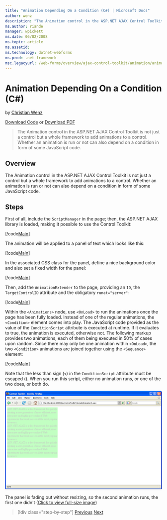 ```yaml
---
title: "Animation Depending On a Condition (C#) | Microsoft Docs"
author: wenz
description: "The Animation control in the ASP.NET AJAX Control Toolkit is not just a control but a whole framework to add animations to a control. Whether an animation is..."
ms.author: riande
manager: wpickett
ms.date: 06/02/2008
ms.topic: article
ms.assetid: 
ms.technology: dotnet-webforms
ms.prod: .net-framework
msc.legacyurl: /web-forms/overview/ajax-control-toolkit/animation/animation-depending-on-a-condition-cs
---
```

Animation Depending On a Condition (C#)
====================
by [Christian Wenz](https://github.com/wenz)

[Download Code](http://download.microsoft.com/download/f/9/a/f9a26acd-8df4-4484-8a18-199e4598f411/Animation4.cs.zip) or [Download PDF](http://download.microsoft.com/download/6/7/1/6718d452-ff89-4d3f-a90e-c74ec2d636a3/animation4CS.pdf)

> The Animation control in the ASP.NET AJAX Control Toolkit is not just a control but a whole framework to add animations to a control. Whether an animation is run or not can also depend on a condition in form of some JavaScript code.


## Overview

The Animation control in the ASP.NET AJAX Control Toolkit is not just a control but a whole framework to add animations to a control. Whether an animation is run or not can also depend on a condition in form of some JavaScript code.

## Steps

First of all, include the `ScriptManager` in the page; then, the ASP.NET AJAX library is loaded, making it possible to use the Control Toolkit:

[!code[Main](animation-depending-on-a-condition-cs/samples/sample1.xml)]

The animation will be applied to a panel of text which looks like this:

[!code[Main](animation-depending-on-a-condition-cs/samples/sample2.xml)]

In the associated CSS class for the panel, define a nice background color and also set a fixed width for the panel:

[!code[Main](animation-depending-on-a-condition-cs/samples/sample3.xml)]

Then, add the `AnimationExtender` to the page, providing an `ID`, the `TargetControlID` attribute and the obligatory `runat="server":`

[!code[Main](animation-depending-on-a-condition-cs/samples/sample4.xml)]

Within the `<Animations>` node, use `<OnLoad>` to run the animations once the page has been fully loaded. Instead of one of the regular animations, the `<Condition>` element comes into play. The JavaScript code provided as the value of the `ConditionScript` attribute is executed at runtime. If it evaluates to true, the animation is executed, otherwise not. The following markup provides two animations, each of them being executed in 50% of cases upon random. Since there may only be one animation within `<OnLoad>`, the two `<Condition>` animations are joined together using the `<Sequence>` element:

[!code[Main](animation-depending-on-a-condition-cs/samples/sample5.xml)]

Note that the less than sign (`<`) in the `ConditionScript` attribute must be escaped (). When you run this script, either no animation runs, or one of the two does, or both do.


[![The panel is fading out without resizing, so the second animation runs, the first one didn't](animation-depending-on-a-condition-cs/_static/image2.png)](animation-depending-on-a-condition-cs/_static/image1.png)

The panel is fading out without resizing, so the second animation runs, the first one didn't ([Click to view full-size image](animation-depending-on-a-condition-cs/_static/image3.png))

>[!div class="step-by-step"] [Previous](executing-several-animations-after-each-other-cs.md) [Next](picking-one-animation-out-of-a-list-cs.md)